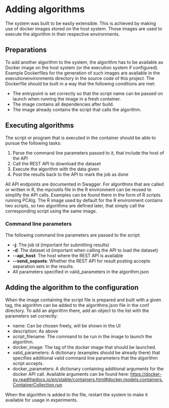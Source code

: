 # Adding algorithms

The system was built to be easily extensible. This is achieved
by making use of docker images stored on the host system. Those 
images are used to execute the algorithm in their respective environments.

## Preparations

To add another algorithm to the system, the algorithm has to be available
as Docker image on the host system (or the execution system if configured).
Example Dockerfiles for the generation of such images are available in the 
executionenvironments directory in the source code of this project. The Dockerfile
should be built in a way that the following conditions are met:
- The entrypoint is set correctly so that the script name can be passed on launch 
  when running the image in a fresh container.
- The image contains all dependencies after build.
- The image already contains the script that calls the algorithm.

## Executing algorithms
The script or program that is executed in the container should be able to pursue
the following tasks:
1. Parse the command line parameters passed to it, that include the host of the API
2. Call the REST API to download the dataset
3. Execute the algorithm with the data given
4. Post the results back to the API to mark the job as done

All API endpoints are documented in Swagger.
For algorithms that are called or written in R, the mpciutils file in the
R environment can be reused to simplify the API calls. Examples can be found there
in the form of R scripts running PCAlg. The R image used by default for the R environment
contains two scripts, so two algorithms are defined later, that simply call the corresponding 
script using the same image.

### Command line parameters
The following command line parameters are passed to the script:
- **-j**: The job id (important for submitting results)
- **-d**: The dataset id (important when calling the API to load the dataset)
- **--api_host**: The host where the REST API is available
- **--send_sepsets**: Whether the REST API for result posting accepts separation sets in the results.
- All parameters specified in valid_parameters in the algorithm.json


## Adding the algorithm to the configuration
When the image containing the script file is prepared and built with a given
tag, the algorithm can be added to the algorithms.json file in the conf directory.
To add an algorithm there, add an object to the list with the parameters set correctly:
- name: Can be chosen freely, will be shown in the UI
- description: As above
- script_filename: The command to be run in the image to launch the algorithm.
- docker_image: The tag of the docker image that should be launched.
- valid_parameters: A dictionary (examples should be already there) that specifies
  additional valid command line parameters that the algorithm script accepts.
- docker_parameters: A dictionary containing additional arguments for the docker API 
  call. Available arguments can be found here: 
  https://docker-py.readthedocs.io/en/stable/containers.html#docker.models.containers.ContainerCollection.run

When the algorithm is added to the file, restart the system to make it available 
for usage in experiments.